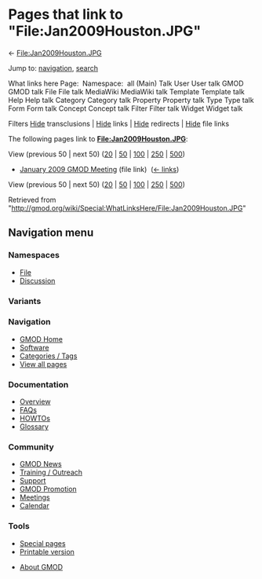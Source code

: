 <div id="mw-page-base" class="noprint">

</div>

<div id="mw-head-base" class="noprint">

</div>

<div id="content" class="mw-body" role="main">

<span id="top"></span>

<div id="mw-js-message" style="display:none;">

</div>



# <span dir="auto">Pages that link to "File:Jan2009Houston.JPG"</span>

<div id="bodyContent">

<div id="contentSub">

←
[File:Jan2009Houston.JPG](/wiki/File:Jan2009Houston.JPG "File:Jan2009Houston.JPG")

</div>

<div id="jump-to-nav" class="mw-jump">

Jump to: [navigation](#mw-navigation), [search](#p-search)

</div>

<div id="mw-content-text">

What links here Page:  Namespace:  all (Main) Talk User User talk GMOD
GMOD talk File File talk MediaWiki MediaWiki talk Template Template talk
Help Help talk Category Category talk Property Property talk Type Type
talk Form Form talk Concept Concept talk Filter Filter talk Widget
Widget talk

Filters
[Hide](/mediawiki/index.php?title=Special:WhatLinksHere/File:Jan2009Houston.JPG&hidetrans=1 "Special:WhatLinksHere/File:Jan2009Houston.JPG")
transclusions \|
[Hide](/mediawiki/index.php?title=Special:WhatLinksHere/File:Jan2009Houston.JPG&hidelinks=1 "Special:WhatLinksHere/File:Jan2009Houston.JPG")
links \|
[Hide](/mediawiki/index.php?title=Special:WhatLinksHere/File:Jan2009Houston.JPG&hideredirs=1 "Special:WhatLinksHere/File:Jan2009Houston.JPG")
redirects \|
[Hide](/mediawiki/index.php?title=Special:WhatLinksHere/File:Jan2009Houston.JPG&hideimages=1 "Special:WhatLinksHere/File:Jan2009Houston.JPG")
file links

The following pages link to
**[File:Jan2009Houston.JPG](/wiki/File:Jan2009Houston.JPG "File:Jan2009Houston.JPG")**:

View (previous 50 \| next 50)
([20](/mediawiki/index.php?title=Special:WhatLinksHere/File:Jan2009Houston.JPG&limit=20 "Special:WhatLinksHere/File:Jan2009Houston.JPG")
\|
[50](/mediawiki/index.php?title=Special:WhatLinksHere/File:Jan2009Houston.JPG&limit=50 "Special:WhatLinksHere/File:Jan2009Houston.JPG")
\|
[100](/mediawiki/index.php?title=Special:WhatLinksHere/File:Jan2009Houston.JPG&limit=100 "Special:WhatLinksHere/File:Jan2009Houston.JPG")
\|
[250](/mediawiki/index.php?title=Special:WhatLinksHere/File:Jan2009Houston.JPG&limit=250 "Special:WhatLinksHere/File:Jan2009Houston.JPG")
\|
[500](/mediawiki/index.php?title=Special:WhatLinksHere/File:Jan2009Houston.JPG&limit=500 "Special:WhatLinksHere/File:Jan2009Houston.JPG"))

- [January 2009 GMOD
  Meeting](/wiki/January_2009_GMOD_Meeting "January 2009 GMOD Meeting")
  (file link) ‎ <span class="mw-whatlinkshere-tools">([←
  links](/mediawiki/index.php?title=Special:WhatLinksHere&target=January+2009+GMOD+Meeting "Special:WhatLinksHere"))</span>

View (previous 50 \| next 50)
([20](/mediawiki/index.php?title=Special:WhatLinksHere/File:Jan2009Houston.JPG&limit=20 "Special:WhatLinksHere/File:Jan2009Houston.JPG")
\|
[50](/mediawiki/index.php?title=Special:WhatLinksHere/File:Jan2009Houston.JPG&limit=50 "Special:WhatLinksHere/File:Jan2009Houston.JPG")
\|
[100](/mediawiki/index.php?title=Special:WhatLinksHere/File:Jan2009Houston.JPG&limit=100 "Special:WhatLinksHere/File:Jan2009Houston.JPG")
\|
[250](/mediawiki/index.php?title=Special:WhatLinksHere/File:Jan2009Houston.JPG&limit=250 "Special:WhatLinksHere/File:Jan2009Houston.JPG")
\|
[500](/mediawiki/index.php?title=Special:WhatLinksHere/File:Jan2009Houston.JPG&limit=500 "Special:WhatLinksHere/File:Jan2009Houston.JPG"))

</div>

<div class="printfooter">

Retrieved from
"<http://gmod.org/wiki/Special:WhatLinksHere/File:Jan2009Houston.JPG>"

</div>

<div id="catlinks" class="catlinks catlinks-allhidden">

</div>

<div class="visualClear">

</div>

</div>

</div>

<div id="mw-navigation">

## Navigation menu

<div id="mw-head">



<div id="left-navigation">

<div id="p-namespaces" class="vectorTabs" role="navigation"
aria-labelledby="p-namespaces-label">

### Namespaces

- <span id="ca-nstab-image"><a href="/wiki/File:Jan2009Houston.JPG" accesskey="c"
  title="View the file page [c]">File</a></span>
- <span id="ca-talk"><a
  href="/mediawiki/index.php?title=File_talk:Jan2009Houston.JPG&amp;action=edit&amp;redlink=1"
  accesskey="t"
  title="Discussion about the content page [t]">Discussion</a></span>

</div>

<div id="p-variants" class="vectorMenu emptyPortlet" role="navigation"
aria-labelledby="p-variants-label">

### 

### Variants[](#)

<div class="menu">

</div>

</div>

</div>





</div>

</div>

</div>

<div id="mw-panel">

<div id="p-logo" role="banner">

<a href="/wiki/Main_Page"
style="background-image: url(http://gmod.org/images/GMOD-cogs.png);"
title="Visit the main page"></a>

</div>

<div id="p-Navigation" class="portal" role="navigation"
aria-labelledby="p-Navigation-label">

### Navigation

<div class="body">

- <span id="n-GMOD-Home">[GMOD Home](/wiki/Main_Page)</span>
- <span id="n-Software">[Software](/wiki/GMOD_Components)</span>
- <span id="n-Categories-.2F-Tags">[Categories /
  Tags](/wiki/Categories)</span>
- <span id="n-View-all-pages">[View all
  pages](/wiki/Special:AllPages)</span>

</div>

</div>

<div id="p-Documentation" class="portal" role="navigation"
aria-labelledby="p-Documentation-label">

### Documentation

<div class="body">

- <span id="n-Overview">[Overview](/wiki/Overview)</span>
- <span id="n-FAQs">[FAQs](/wiki/Category:FAQ)</span>
- <span id="n-HOWTOs">[HOWTOs](/wiki/Category:HOWTO)</span>
- <span id="n-Glossary">[Glossary](/wiki/Glossary)</span>

</div>

</div>

<div id="p-Community" class="portal" role="navigation"
aria-labelledby="p-Community-label">

### Community

<div class="body">

- <span id="n-GMOD-News">[GMOD News](/wiki/GMOD_News)</span>
- <span id="n-Training-.2F-Outreach">[Training /
  Outreach](/wiki/Training_and_Outreach)</span>
- <span id="n-Support">[Support](/wiki/Support)</span>
- <span id="n-GMOD-Promotion">[GMOD
  Promotion](/wiki/GMOD_Promotion)</span>
- <span id="n-Meetings">[Meetings](/wiki/Meetings)</span>
- <span id="n-Calendar">[Calendar](/wiki/Calendar)</span>

</div>

</div>

<div id="p-tb" class="portal" role="navigation"
aria-labelledby="p-tb-label">

### Tools

<div class="body">

- <span id="t-specialpages"><a href="/wiki/Special:SpecialPages" accesskey="q"
  title="A list of all special pages [q]">Special pages</a></span>
- <span id="t-print"><a
  href="/mediawiki/index.php?title=Special:WhatLinksHere/File:Jan2009Houston.JPG&amp;printable=yes"
  rel="alternate" accesskey="p"
  title="Printable version of this page [p]">Printable version</a></span>

</div>

</div>

</div>

</div>

<div id="footer" role="contentinfo">

- <span id="footer-places-about">[About
  GMOD](/wiki/GMOD:About "GMOD:About")</span>

<!-- -->






</div>
